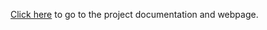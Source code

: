[Click here](https://thealmostgenius.geekgalaxy.com/WolfNet-6502-WBC) to go to the project documentation and webpage.
